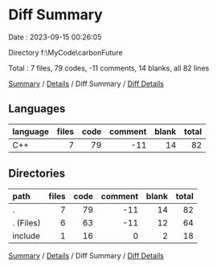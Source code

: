 # Diff Summary

Date : 2023-09-15 00:26:05

Directory f:\\MyCode\\carbonFuture

Total : 7 files,  79 codes, -11 comments, 14 blanks, all 82 lines

[Summary](results.md) / [Details](details.md) / Diff Summary / [Diff Details](diff-details.md)

## Languages
| language | files | code | comment | blank | total |
| :--- | ---: | ---: | ---: | ---: | ---: |
| C++ | 7 | 79 | -11 | 14 | 82 |

## Directories
| path | files | code | comment | blank | total |
| :--- | ---: | ---: | ---: | ---: | ---: |
| . | 7 | 79 | -11 | 14 | 82 |
| . (Files) | 6 | 63 | -11 | 12 | 64 |
| include | 1 | 16 | 0 | 2 | 18 |

[Summary](results.md) / [Details](details.md) / Diff Summary / [Diff Details](diff-details.md)